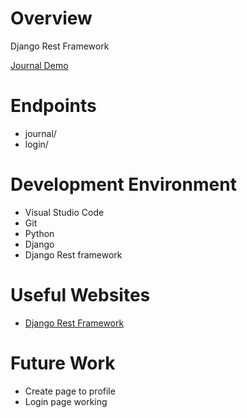 # Overview

Django Rest Framework

[Journal Demo](https://www.youtube.com/watch?v=PWzL_aRnZ5o)

# Endpoints
- journal/
- login/


# Development Environment

- Visual Studio Code
- Git 
- Python
- Django
- Django Rest framework

# Useful Websites

* [Django Rest Framework](https://www.django-rest-framework.org/)

# Future Work

* Create page to profile
* Login page working
